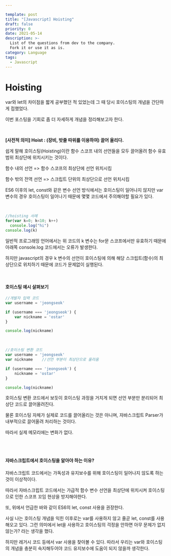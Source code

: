 ```yaml
---

template: post
title: "[Javascript] Hoisting"
draft: false
priority: 0
date: 2021-05-14
description: >-
  List of the questions from dev to the company.
  Fork it or use it as is.
category: Language
tags:
  - Javascript
---
```


# Hoisting

var와 let의 차이점을 짧게 공부했던 적 있었는데 그 때 당시 호이스팅의 개념을 간단하게 접했었다.

이번 포스팅을 기회로 좀 더 자세하게 개념을 정리해보고자 한다.

<br/>

**[사전적 의미] Hoist : (장비, 밧줄 따위를 이용하여) 끌어 올리다.**

쉽게 말해 호이스팅(Hoisting)이란 함수 스코프 내의 선언들을 모두 끌어올려 함수 유효 범위 최상단에 위치시키는 것이다.

함수 내의 선언 => 함수 스코프의 최상단에 선언 위치시킴

함수 밖의 전역 선언 => 스크립트 단위의 최상단으로 선언 위치시킴

ES6 이후의 let, const와 같은 변수 선언 방식에서는 호이스팅이 일어나지 않지만 var 변수의 경우 호이스팅이 일어나기 때문에 몇몇 코드에서 주의해야할 필요가 있다.

<br/>

```javascript
//hoisting 사례
for(var k=0; k<10; k++)
  console.log("hi")
console.log(k)
```

일반적 프로그래밍 언어에서는 위 코드의 k 변수는 for문 스코프에서만 유효하기 때문에 아래쪽 console.log 코드에서는 오류가 발생한다.

하지만 javascript의 경우 k 변수의 선언이 호이스팅에 의해 해당 스크립트(함수)의 최상단으로 위치하기 때문에 코드가 문제없이 실행된다.

<br/>

#### 호이스팅 예시 살펴보기

```javascript
//개발자 입력 코드
var username = 'jeongseok'

if (username === 'jeongseok') {
    var nickname = 'ostar'
}

console.log(nickname)
```

<br/>

```javascript
//호이스팅 변환 코드
var username = 'jeongseok'
var nickname	//선언 부분이 최상단으로 올라옴

if (username === 'jeongseok') {
    nickname = 'ostar'
}

console.log(nickname)
```

호이스팅 변환 코드에서 보듯이 호이스팅 과정을 거치게 되면 선언 부분만 분리되어 최상단 코드로 끌어올려진다.

물론 호이스팅 자체가 실제로 코드를 끌어올리는 것은 아니며, 자바스크립트 Parser가 내부적으로 끌어올려 처리하는 것이다.

따라서 실제 메모리에는 변화가 없다.

<br/>

<br/>

#### 자바스크립트에서 호이스팅을 알아야 하는 이유?

자바스크립트 코드에서는 가독성과 유지보수를 위해 호이스팅이 일어나지 않도록 하는 것이 이상적이다.

따라서 자바스크립트 코드에서는 가급적 함수 변수 선언을 최상단에 위치시켜 호이스팅으로 인한 스코프 꼬임 현상을 방지해야한다.

또, 위에서 언급한 바와 같이 ES6의 let, const 사용을 권장한다.

사실 나는 호이스팅 개념을 익힌 이후로는 var를 사용하지 않고 줄곧 let, const를 사용해오고 있다. 그런 의미에서 let을 사용하고 호이스팅의 걱정을 안하면 아무 문제가 없지 않는가? 라는 생각을 했다.

하지만 레거시 코드 등에서 var 사용을 찾아볼 수 있다. 따라서 우리는 var와 호이스팅의 개념을 충분히 숙지해두어야 코드 유지보수에 도움이 되지 않을까 생각한다.

<br/>
<br/>

